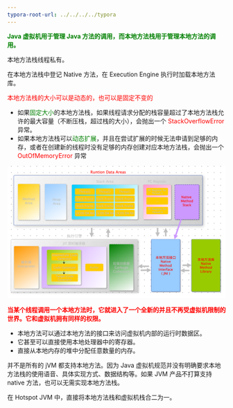 ```yaml
---
typora-root-url: ../../../../typora
---
```




<font color=green> **Java 虚拟机用于管理 Java 方法的调用，而本地方法栈用于管理本地方法的调用。**</font>



本地方法栈线程私有。

在本地方法栈中登记 Native 方法，在 Execution Engine 执行时加载本地方法库。

<font color=red>本地方法栈的大小可以是动态的，也可以是固定不变的</font>

- 如果<font color=green>固定大小</font>的本地方法栈，如果线程请求分配的栈容量超过了本地方法栈允许的最大容量（不断压栈，超过栈的大小），会抛出一个 <font color=red>StackOverflowError</font> 异常。
- 如果本地方法栈可以<font color=green>动态扩展</font>，并且在尝试扩展的时候无法申请到足够的内存，或者在创建新的线程时没有足够的内存创建对应本地方法栈，会抛出一个 <font color=red>OutOfMemoryError</font> 异常

![](/images/java/WX20221203-151701@2x.png)



<font color=red>**当某个线程调用一个本地方法时，它就进入了一个全新的并且不再受虚拟机限制的世界。它和虚拟机拥有同样的权限。**</font>

- 本地方法可以通过本地方法的接口来访问虚拟机内部的运行时数据区。
- 它甚至可以直接使用本地处理器中的寄存器。
- 直接从本地内存的堆中分配任意数量的内存。



并不是所有的 jVM 都支持本地方法。因为 Java 虚拟机规范并没有明确要求本地方法栈的使用语音、具体实现方式、数据结构等。如果 JVM 产品不打算支持 native 方法，也可以无需实现本地方法栈。

在 Hotspot JVM 中，直接将本地方法栈和虚拟机栈合二为一。